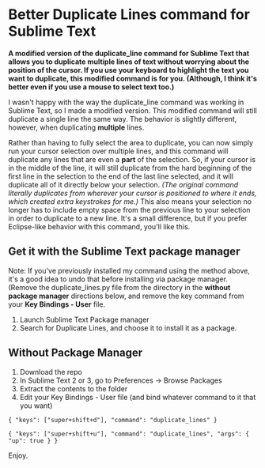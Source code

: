 Better Duplicate Lines command for Sublime Text
================

**A modified version of the duplicate_line command for Sublime Text that allows you to duplicate multiple lines of text without worrying about the position of the cursor. If you use your keyboard to highlight the text you want to duplicate, this modified command is for you. (Although, I think it's better even if you use a mouse to select text too.)**

I wasn't happy with the way the duplicate_line command was working in Sublime Text, so I made a modified version. This modified command will still duplicate a single line the same way. The behavior is slightly different, however, when duplicating **multiple** lines.

Rather than having to fully select the area to duplicate, you can now simply run your cursor selection over multiple lines, and this command will duplicate any lines that are even a **part** of the selection. So, if your cursor is in the middle of the line, it will still duplicate from the hard beginning of the first line in the selection to the end of the last line selected, and it will duplicate all of it directly below your selection. *(The original command literally duplicates from wherever your cursor is positioned to where it ends, which created extra keystrokes for me.)* This also means your selection no longer has to include empty space from the previous line to your selection in order to duplicate to a new line. It's a small difference, but if you prefer Eclipse-like behavior with this command, you'll like this.


Get it with the Sublime Text package manager
------------------

Note: If you've previously installed my command using the method above, it's a good idea to undo that before installing via package manager. (Remove the duplicate_lines.py file from the directory in the **without package manager** directions below, and remove the key command from your **Key Bindings - User** file.

1. Launch Sublime Text Package manager
2. Search for Duplicate Lines, and choose it to install it as a package.


Without Package Manager
-----------------

1. Download the repo
2. In Sublime Text 2 or 3, go to Preferences -> Browse Packages
3. Extract the contents to the folder
4. Edit your Key Bindings - User file (and bind whatever command to it that you want)

```{ "keys": ["super+shift+d"], "command": "duplicate_lines" }```

```{ "keys": ["super+shift+u"], "command": "duplicate_lines", "args": { "up": true } }```


Enjoy.

